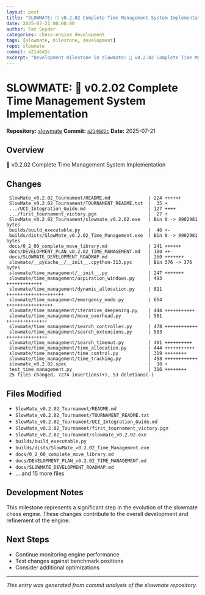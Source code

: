 ```yaml
---
layout: post
title: "SLOWMATE: 🚀 v0.2.02 Complete Time Management System Implementation"
date: 2025-07-21 00:00:00 
author: Pat Snyder
categories: chess-engine development
tags: [slowmate, milestone, development]
repo: slowmate
commit: a2146d2c
excerpt: "Development milestone in slowmate: 🚀 v0.2.02 Complete Time Management System Implementation"
---
```


# SLOWMATE: 🚀 v0.2.02 Complete Time Management System Implementation

**Repository:** [slowmate](https://github.com/pssnyder/slowmate)
**Commit:** [`a2146d2c`](https://github.com/pssnyder/slowmate/commit/a2146d2cb0dde68046405f4309630182e1d110f6)
**Date:** 2025-07-21

## Overview

🚀 v0.2.02 Complete Time Management System Implementation

## Changes

```
 SlowMate_v0.2.02_Tournament/README.md              | 224 ++++++
 SlowMate_v0.2.02_Tournament/TOURNAMENT_README.txt  |  35 +
 .../UCI_Integration_Guide.md                       | 127 ++++
 .../first_tournament_victory.pgn                   |  27 +
 SlowMate_v0.2.02_Tournament/slowmate_v0.2.02.exe   | Bin 0 -> 8902981 bytes
 builds/build_executable.py                         |  46 +-
 builds/dists/SlowMate_v0.2.02_Time_Management.exe  | Bin 0 -> 8902981 bytes
 docs/0_2_00_complete_move_library.md               | 241 ++++++
 docs/DEVELOPMENT_PLAN_v0.2.02_TIME_MANAGEMENT.md   | 100 ++-
 docs/SLOWMATE_DEVELOPMENT_ROADMAP.md               | 260 +++++++
 slowmate/__pycache__/__init__.cpython-313.pyc      | Bin 376 -> 376 bytes
 slowmate/time_management/__init__.py               | 247 +++++++
 slowmate/time_management/aspiration_windows.py     | 493 +++++++++++++
 slowmate/time_management/dynamic_allocation.py     | 811 +++++++++++++++++++++
 slowmate/time_management/emergency_mode.py         | 654 +++++++++++++++++
 slowmate/time_management/iterative_deepening.py    | 444 +++++++++++
 slowmate/time_management/move_overhead.py          | 581 +++++++++++++++
 slowmate/time_management/search_controller.py      | 478 ++++++++++++
 slowmate/time_management/search_extensions.py      | 583 +++++++++++++++
 slowmate/time_management/search_timeout.py         | 401 ++++++++++
 slowmate/time_management/time_allocation.py        | 444 +++++++++++
 slowmate/time_management/time_control.py           | 319 ++++++++
 slowmate/time_management/time_tracking.py          | 458 ++++++++++++
 slowmate_v0.2.02.spec                              |  38 +
 test_time_management.py                            | 316 ++++++++
 25 files changed, 7274 insertions(+), 53 deletions(-)
```

## Files Modified

- `SlowMate_v0.2.02_Tournament/README.md`
- `SlowMate_v0.2.02_Tournament/TOURNAMENT_README.txt`
- `SlowMate_v0.2.02_Tournament/UCI_Integration_Guide.md`
- `SlowMate_v0.2.02_Tournament/first_tournament_victory.pgn`
- `SlowMate_v0.2.02_Tournament/slowmate_v0.2.02.exe`
- `builds/build_executable.py`
- `builds/dists/SlowMate_v0.2.02_Time_Management.exe`
- `docs/0_2_00_complete_move_library.md`
- `docs/DEVELOPMENT_PLAN_v0.2.02_TIME_MANAGEMENT.md`
- `docs/SLOWMATE_DEVELOPMENT_ROADMAP.md`
- ... and 15 more files

## Development Notes

This milestone represents a significant step in the evolution of the slowmate chess engine. These changes contribute to the overall development and refinement of the engine.

## Next Steps

- Continue monitoring engine performance
- Test changes against benchmark positions
- Consider additional optimizations

---

*This entry was generated from commit analysis of the slowmate repository.*
